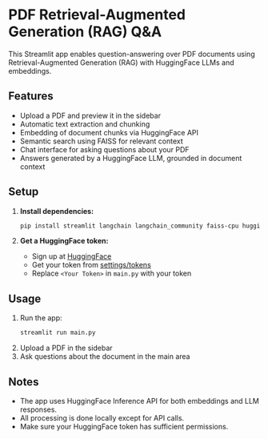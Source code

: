 # PDF Retrieval-Augmented Generation (RAG) Q&A

This Streamlit app enables question-answering over PDF documents using Retrieval-Augmented Generation (RAG) with HuggingFace LLMs and embeddings.

## Features

- Upload a PDF and preview it in the sidebar
- Automatic text extraction and chunking
- Embedding of document chunks via HuggingFace API
- Semantic search using FAISS for relevant context
- Chat interface for asking questions about your PDF
- Answers generated by a HuggingFace LLM, grounded in document context

## Setup

1. **Install dependencies:**
   ```sh
   pip install streamlit langchain langchain_community faiss-cpu huggingface_hub streamlit_pdf_viewer requests numpy
   ```

2. **Get a HuggingFace token:**
   - Sign up at [HuggingFace](https://huggingface.co/)
   - Get your token from [settings/tokens](https://huggingface.co/settings/tokens)
   - Replace `<Your Token>` in `main.py` with your token

## Usage

1. Run the app:
   ```sh
   streamlit run main.py
   ```
2. Upload a PDF in the sidebar
3. Ask questions about the document in the main area

## Notes

- The app uses HuggingFace Inference API for both embeddings and LLM responses.
- All processing is done locally except for API calls.
- Make sure your HuggingFace token has sufficient permissions.